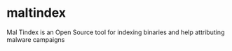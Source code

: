 # maltindex
Mal Tindex is an Open Source tool for indexing binaries and help attributing malware campaigns
